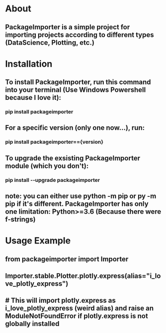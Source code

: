 # About
## PackageImporter is a simple project for importing projects according to different types (DataScience, Plotting, etc.)
# Installation
## To install PackageImporter, run this command into your terminal (Use Windows Powershell because I love it):
### pip install packageimporter
## For a specific version (only one now...), run:
### pip install packageimporter=={version}
## To upgrade the exsisting PackageImporter module (which you don't):
### pip install --upgrade packageimporter
## note: you can either use python -m pip or py -m pip if it's different. PackageImporter has only one limitation: Python>=3.6 (Because there were f-strings)

# Usage Example
## from packageimporter import Importer
## Importer.stable.Plotter.plotly.express(alias="i_love_plotly_express")
## # This will import plotly.express as i_love_plotly_express (weird alias) and raise an ModuleNotFoundError if plotly.express is not globally installed
